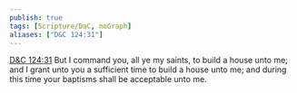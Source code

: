```yaml
---
publish: true
tags: [Scripture/DaC, noGraph]
aliases: ["D&C 124:31"]
---
```

[D&C 124:31](https://churchofjesuschrist.org/study/scriptures/dc-testament/dc/124?lang=eng&id=p31#p31) But I command you, all ye my saints, to build a house unto me; and I grant unto you a sufficient time to build a house unto me; and during this time your baptisms shall be acceptable unto me.
